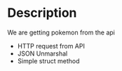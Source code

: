 # Description
We are getting pokemon from the api

* HTTP request from API
* JSON Unmarshal
* Simple struct method